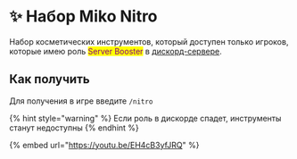 # ✨ Набор Miko Nitro

Набор косметических инструментов, который доступен только игроков, которые имею роль <mark style="color:purple;">Server Booster</mark> в [дискорд-сервере](https://discord.gg/Ms6aY7Wgye).

## Как получить

Для получения в игре введите `/nitro`

{% hint style="warning" %}
Если роль в дискорде спадет, инструменты станут недоступны
{% endhint %}

{% embed url="https://youtu.be/EH4cB3yfJRQ" %}
